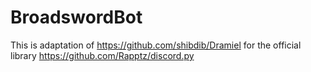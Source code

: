 # BroadswordBot

This is adaptation of https://github.com/shibdib/Dramiel for the official library https://github.com/Rapptz/discord.py
